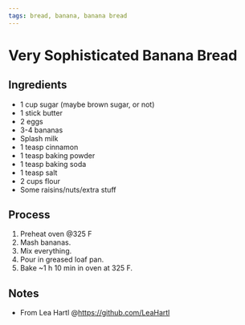 ```yaml
---
tags: bread, banana, banana bread
---
```


# Very Sophisticated Banana Bread
## Ingredients
- 1 cup sugar (maybe brown sugar, or not)
- 1 stick butter
- 2 eggs
- 3-4 bananas
- Splash milk
- 1 teasp cinnamon
- 1 teasp baking powder
- 1 teasp baking soda
- 1 teasp salt
- 2 cups flour
- Some raisins/nuts/extra stuff

## Process
1. Preheat oven @325 F
2. Mash bananas.
3. Mix everything.
4. Pour in greased loaf pan.
5. Bake ~1 h 10 min in oven at 325 F. 


## Notes
- From Lea Hartl @https://github.com/LeaHartl

